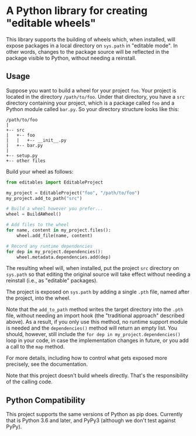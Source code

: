 # A Python library for creating "editable wheels"

This library supports the building of wheels which, when installed, will
expose packages in a local directory on `sys.path` in "editable mode". In
other words, changes to the package source will be  reflected in the package
visible to Python, without needing a reinstall.

## Usage

Suppose you want to build a wheel for your project `foo`. Your project is
located in the directory `/path/to/foo`. Under that directory, you have a
`src` directory containing your project, which is a package called `foo`
and a Python module called `bar.py`. So your directory structure looks like
this:

```
/path/to/foo
|
+-- src
|   +-- foo
|   |   +-- __init__.py
|   +-- bar.py
|
+-- setup.py
+-- other files
```

Build your wheel as follows:

```python
from editables import EditableProject

my_project = EditableProject("foo", "/path/to/foo")
my_project.add_to_path("src")

# Build a wheel however you prefer...
wheel = BuildAWheel()

# Add files to the wheel
for name, content in my_project.files():
    wheel.add_file(name, content)

# Record any runtime dependencies
for dep in my_project.dependencies():
    wheel.metadata.dependencies.add(dep)
```

The resulting wheel will, when installed, put the project `src` directory on
`sys.path` so that editing the original source will take effect without needing
a reinstall (i.e., as "editable" packages).

The project is exposed on `sys.path` by adding a single `.pth` file, named after
the project, into the wheel.

Note that the `add_to_path` method writes the target directory into the `.pth`
file, without needing an import hook (the "traditional approach" described above).
As a result, if you only use this method, no runtime support module is needed and
the `dependencies()` method will return an empty list. You should, however, still
include the `for dep in my_project.dependencies()` loop in your code, in case the
implementation changes in future, or you add a call to the `map` method.

For more details, including how to control what gets exposed more precisely, see
the documentation.

Note that this project doesn't build wheels directly. That's the responsibility
of the calling code.

## Python Compatibility

This project supports the same versions of Python as pip does. Currently
that is Python 3.6 and later, and PyPy3 (although we don't test against
PyPy).
